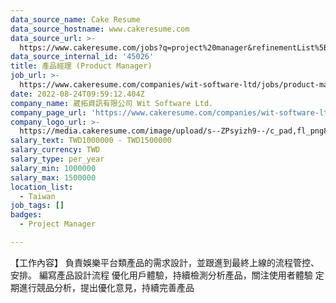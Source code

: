 ```yaml
---
data_source_name: Cake Resume
data_source_hostname: www.cakeresume.com
data_source_url: >-
  https://www.cakeresume.com/jobs?q=project%20manager&refinementList%5Blang_name%5D%5B0%5D=English&refinementList%5Bsalary_type%5D=per_year&range%5Bsalary_range%5D%5Bmin%5D=1000000&page=2
data_source_internal_id: '45026'
title: 產品經理 (Product Manager)
job_url: >-
  https://www.cakeresume.com/companies/wit-software-ltd/jobs/product-manager-b66309
date: 2022-08-24T09:59:12.404Z
company_name: 崴拓資訊有限公司 Wit Software Ltd.
company_page_url: 'https://www.cakeresume.com/companies/wit-software-ltd'
company_logo_url: >-
  https://media.cakeresume.com/image/upload/s--ZPsyizh9--/c_pad,fl_png8,h_200,w_200/v1661307378/ofsrqzm18dfzykg5ruvc.png
salary_text: TWD1000000 - TWD1500000
salary_currency: TWD
salary_type: per_year
salary_min: 1000000
salary_max: 1500000
location_list:
  - Taiwan
job_tags: []
badges:
  - Project Manager

---
```


【工作內容】 負責娛樂平台類產品的需求設計，並跟進到最終上線的流程管控、安排。 編寫產品設計流程 優化用戶體驗，持續檢測分析產品，關注使用者體驗 定期進行競品分析，提出優化意見，持續完善產品